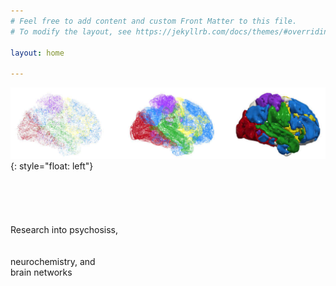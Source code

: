 ```yaml
---
# Feel free to add content and custom Front Matter to this file.
# To modify the layout, see https://jekyllrb.com/docs/themes/#overriding-theme-defaults

layout: home

---
```




![image](/images/horizontalbrains.jpg){: style="float: left"}
<br/><br/>
<br/><br/>
<br/><br/>
Research into psychosiss, 
<br />
<br/><br/>
neurochemistry, and 
<br />
brain networks